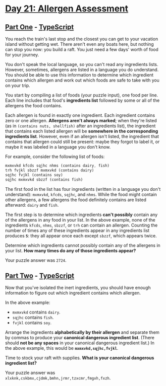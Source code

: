 # [Day 21: Allergen Assessment](https://adventofcode.com/2020/day/21)

## [Part One](https://adventofcode.com/2020/day/21#part1) - [TypeScript](/solutions/typescript/src/p1.ts)

You reach the train's last stop and the closest you can get to your vacation
island without getting wet. There aren't even any boats here, but nothing can
stop you now: you build a raft. You just need a few days' worth of food for your
journey.

You don't speak the local language, so you can't read any ingredients lists.
However, sometimes, allergens are listed in a language you do understand. You
should be able to use this information to determine which ingredient contains
which allergen and work out which foods are safe to take with you on your trip.

You start by compiling a list of foods (your puzzle input), one food per line.
Each line includes that food's **ingredients list** followed by some or all of
the allergens the food contains.

Each allergen is found in exactly one ingredient. Each ingredient contains zero
or one allergen. **Allergens aren't always marked**; when they're listed (as in
`(contains nuts, shellfish)` after an ingredients list), the ingredient that
contains each listed allergen will be **somewhere in the corresponding**
**ingredients list**. However, even if an allergen isn't listed, the ingredient
that contains that allergen could still be present: maybe they forgot to label
it, or maybe it was labeled in a language you don't know.

For example, consider the following list of foods:

```rs
mxmxvkd kfcds sqjhc nhms (contains dairy, fish)
trh fvjkl sbzzf mxmxvkd (contains dairy)
sqjhc fvjkl (contains soy)
sqjhc mxmxvkd sbzzf (contains fish)
```

The first food in the list has four ingredients (written in a language you don't
understand): `mxmxvkd`, `kfcds`, `sqjhc`, and `nhms`. While the food might
contain other allergens, a few allergens the food definitely contains are listed
afterward: `dairy` and `fish`.

The first step is to determine which ingredients **can't possibly** contain any
of the allergens in any food in your list. In the above example, none of the
ingredients `kfcds`, `nhms`, `sbzzf`, or `trh` can contain an allergen. Counting
the number of times any of these ingredients appear in any ingredients list
produces **`5`**: they all appear once each except `sbzzf`, which appears twice.

Determine which ingredients cannot possibly contain any of the allergens in your
list. **How many times do any of those ingredients appear?**

Your puzzle answer was `2724`.

## [Part Two](https://adventofcode.com/2020/day/21#part2) - [TypeScript](/solutions/typescript/src/p2.ts)

Now that you've isolated the inert ingredients, you should have enough
information to figure out which ingredient contains which allergen.

In the above example:

- `mxmxvkd` contains `dairy`.
- `sqjhc` contains `fish`.
- `fvjkl` contains `soy`.

Arrange the ingredients **alphabetically by their allergen** and separate them
by commas to produce your **canonical dangerous ingredient list**. (There should
**not be any spaces** in your canonical dangerous ingredient list.) In the above
example, this would be **`mxmxvkd,sqjhc,fvjkl`**.

Time to stock your raft with supplies. **What is your canonical dangerous**
**ingredient list?**

Your puzzle answer was `xlxknk,cskbmx,cjdmk,bmhn,jrmr,tzxcmr,fmgxh,fxzh`.
